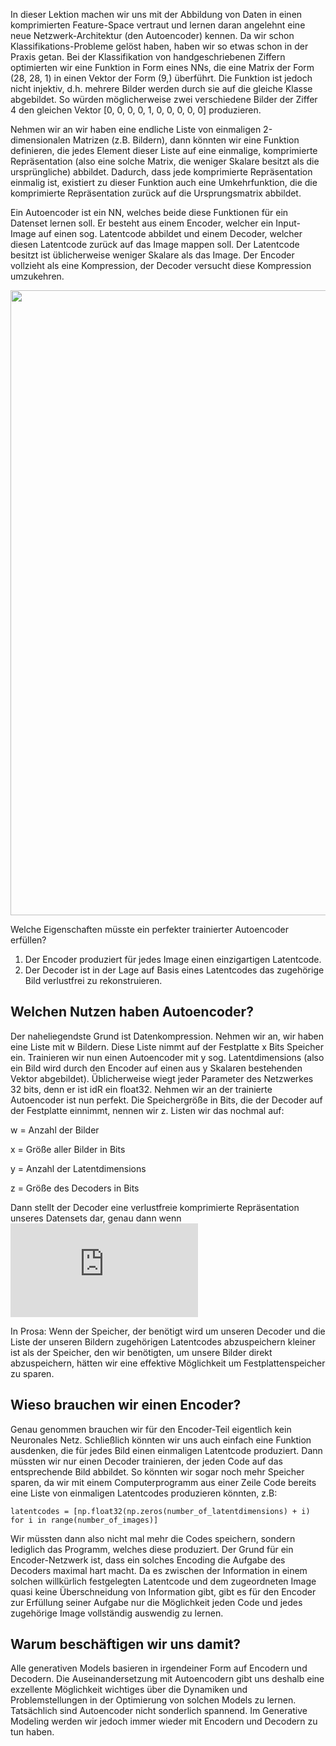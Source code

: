 In dieser Lektion machen wir uns mit der Abbildung von Daten in einen komprimierten Feature-Space vertraut und lernen daran angelehnt eine neue Netzwerk-Architektur (den Autoencoder) kennen. Da wir schon Klassifikations-Probleme gelöst haben, haben wir so etwas schon in der Praxis getan. Bei der Klassifikation von handgeschriebenen Ziffern optimierten wir eine Funktion in Form eines NNs, die eine Matrix der Form (28, 28, 1) in einen Vektor der Form (9,) überführt. Die Funktion ist jedoch nicht injektiv, d.h. mehrere Bilder werden durch sie auf die gleiche Klasse abgebildet. So würden möglicherweise zwei verschiedene Bilder der Ziffer 4 den gleichen Vektor [0, 0, 0, 0, 1, 0, 0, 0, 0, 0] produzieren.

Nehmen wir an wir haben eine endliche Liste von einmaligen 2-dimensionalen Matrizen (z.B. Bildern), dann könnten wir eine Funktion definieren, die jedes Element dieser Liste auf eine einmalige, komprimierte Repräsentation (also eine solche Matrix, die weniger Skalare besitzt als die ursprüngliche) abbildet. Dadurch, dass jede komprimierte Repräsentation einmalig ist, existiert zu dieser Funktion auch eine Umkehrfunktion, die die komprimierte Repräsentation zurück auf die Ursprungsmatrix abbildet.

Ein Autoencoder ist ein NN, welches beide diese Funktionen für ein Datenset lernen soll. Er besteht aus einem Encoder, welcher ein Input-Image auf einen sog. Latentcode abbildet und einem Decoder, welcher diesen Latentcode zurück auf das Image mappen soll. Der Latentcode besitzt ist üblicherweise weniger Skalare als das Image. Der Encoder vollzieht als eine Kompression, der Decoder versucht diese Kompression umzukehren.

<img src="https://www.compthree.com/images/blog/ae/ae.png" width="1000" />

Welche Eigenschaften müsste ein perfekter trainierter Autoencoder erfüllen?
1. Der Encoder produziert für jedes Image einen einzigartigen Latentcode.
2. Der Decoder ist in der Lage auf Basis eines Latentcodes das zugehörige Bild verlustfrei zu rekonstruieren.

## Welchen Nutzen haben Autoencoder?

Der naheliegendste Grund ist Datenkompression. Nehmen wir an, wir haben eine Liste mit w Bildern. Diese Liste nimmt auf der Festplatte x Bits Speicher ein.
Trainieren wir nun einen Autoencoder mit y sog. Latentdimensions (also ein Bild wird durch den Encoder auf einen aus y Skalaren bestehenden Vektor abgebildet). Üblicherweise wiegt jeder Parameter des Netzwerkes 32 bits, denn er ist idR ein float32. Nehmen wir an der trainierte Autoencoder ist nun perfekt. Die Speichergröße in Bits, die der Decoder auf der Festplatte einnimmt, nennen wir z. Listen wir das nochmal auf:

w = Anzahl der Bilder

x = Größe aller Bilder in Bits

y = Anzahl der Latentdimensions

z = Größe des Decoders in Bits

Dann stellt der Decoder eine verlustfreie komprimierte Repräsentation unseres Datensets dar, genau dann wenn ![](https://latex.codecogs.com/gif.latex?z%20&plus;%20w*y*32%20%3C%20x)

In Prosa: Wenn der Speicher, der benötigt wird um unseren Decoder und die Liste der unseren Bildern zugehörigen Latentcodes abzuspeichern kleiner ist als der Speicher, den wir benötigten, um unsere Bilder direkt abzuspeichern, hätten wir eine effektive Möglichkeit um Festplattenspeicher zu sparen.

## Wieso brauchen wir einen Encoder?

Genau genommen brauchen wir für den Encoder-Teil eigentlich kein Neuronales Netz. Schließlich könnten wir uns auch einfach eine Funktion ausdenken, die für jedes Bild einen einmaligen Latentcode produziert. Dann müssten wir nur einen Decoder trainieren, der jeden Code auf das entsprechende Bild abbildet. So könnten wir sogar noch mehr Speicher sparen, da wir mit einem Computerprogramm aus einer Zeile Code bereits eine Liste von einmaligen Latentcodes produzieren könnten, z.B:

```latentcodes = [np.float32(np.zeros(number_of_latentdimensions) + i) for i in range(number_of_images)]```

Wir müssten dann also nicht mal mehr die Codes speichern, sondern lediglich das Programm, welches diese produziert.
Der Grund für ein Encoder-Netzwerk ist, dass ein solches Encoding die Aufgabe des Decoders maximal hart macht. Da es zwischen der Information in einem solchen willkürlich festgelegten Latentcode und dem zugeordneten Image quasi keine Überschneidung von Information gibt, gibt es für den Encoder zur Erfüllung seiner Aufgabe nur die Möglichkeit jeden Code und jedes zugehörige Image vollständig auswendig zu lernen.

## Warum beschäftigen wir uns damit?

Alle generativen Models basieren in irgendeiner Form auf Encodern und Decodern. Die Auseinandersetzung mit Autoencodern gibt uns deshalb eine exzellente Möglichkeit wichtiges über die Dynamiken und Problemstellungen in der Optimierung von solchen Models zu lernen.
Tatsächlich sind Autoencoder nicht sonderlich spannend. Im Generative Modeling werden wir jedoch immer wieder mit Encodern und Decodern zu tun haben.

